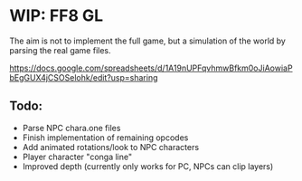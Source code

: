 # WIP: FF8 GL

The aim is not to implement the full game, but a simulation of the world by parsing the real game files.


https://docs.google.com/spreadsheets/d/1A19nUPFqvhmwBfkm0oJiAowiaPbEgGUX4jCSOSelohk/edit?usp=sharing



## Todo:
* Parse NPC chara.one files
* Finish implementation of remaining opcodes
* Add animated rotations/look to NPC characters
* Player character "conga line"
* Improved depth (currently only works for PC, NPCs can clip layers)
